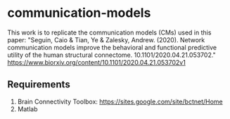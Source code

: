 # communication-models
This work is to replicate the communication models (CMs) used in this paper: "Seguin, Caio & Tian, Ye & Zalesky, Andrew. (2020). Network communication models improve the behavioral and functional predictive utility of the human structural connectome. 10.1101/2020.04.21.053702."
https://www.biorxiv.org/content/10.1101/2020.04.21.053702v1

## Requirements
1. Brain Connectivity Toolbox: https://sites.google.com/site/bctnet/Home
2. Matlab
